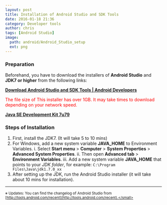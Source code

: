 ```yaml
---
layout: post
title: Installation of Android Studio and SDK Tools
date: 2016-01-18 21:36
category: Developer tools
author: chris
tags: [Android Studio]
image:
  path: android/Android_Studio_setup
  ext: png
---
```


<!--more-->

### Preparation
Beforehand, you have to download the installers of **Android Studio** and **JDK7 or higher** from the following links:

<i class='fas fa-download'></i> [**Download Android Studio and SDK Tools \| Android Developers**](https://developer.android.com/sdk/index.html)

<span style="color:red;">The file size of This installer has over 1GB. It may take times to download depending on your network speed.</span>

<i class='fas fa-download'></i> [**Java SE Development Kit 7u79**](https://www.oracle.com/technetwork/java/javase/downloads/jdk7-downloads-1880260.html)

### Steps of Installation
1. First, install the JDK7. (It will take 5 to 10 mins)
2. For Windows, add a new system variable **JAVA_HOME** to Environment Variables.
    i. Select **Start menu** > **Computer** > **System Properties** > **Advanced System Properties**.
	ii. Then open **Advanced tab** > **Environment Variables**.
	iii. Add a new system variable **JAVA_HOME** that points to your _JDK folder_, for example: `C:\Program Files\Java\jdk1.7.0_xx`
3. After setting up the JDK, run the Android Studio installer (it will take about 10 mins for installation).

* * *
<small>※ Updates: You can find the changelog of Android Studio from [http://tools.android.com/recent](http://tools.android.com/recent).</small>
